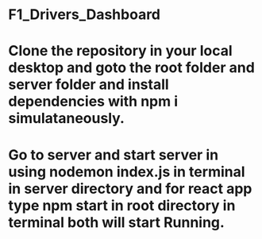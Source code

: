 # F1_Drivers_Dashboard


# Clone the repository in your local desktop and goto the root folder and server folder and install dependencies with npm i simulataneously.
# Go to server and start server in using nodemon index.js in terminal in server directory and for react app type npm start in root directory in terminal both will start Running.
